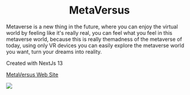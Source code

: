<h1 align="center">MetaVersus</h1>

<p>Metaverse is a new thing in the future, where you can enjoy the virtual world by feeling like it's really real, you can feel what you feel in this metaverse world, because this is really themadness of the metaverse of today, using only VR devices you can easily explore the metaverse world you want, turn your dreams into reality.</p>

<p>Created with NextJs 13</p>

<a target="_blank" href="https://metaversus-nextjs-practice.vercel.app/">MetaVersus Web Site</a>

<img  src="https://user-images.githubusercontent.com/73909361/233081889-4e28e115-33e5-4450-80a8-84211f8083f7.png"/> 
 
